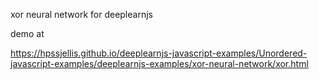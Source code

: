xor neural network for deeplearnjs




demo at

https://hpssjellis.github.io/deeplearnjs-javascript-examples/Unordered-javascript-examples/deeplearnjs-examples/xor-neural-network/xor.html



